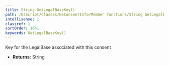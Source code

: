```yaml
---
title: String GetLegalBaseKey()
path: /EJScript/Classes/NSConsentInfo/Member functions/String GetLegalBaseKey()
intellisense: 1
classref: 1
sortOrder: 1641
keywords: GetLegalBaseKey()
---
```



Key for the LegalBase associated with this consent



* **Returns:** String


